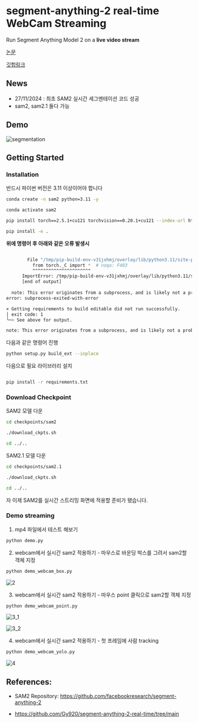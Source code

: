 # segment-anything-2 real-time WebCam Streaming
Run Segment Anything Model 2 on a **live video stream**

[논문](https://arxiv.org/abs/2408.00714)

[깃헙링크](https://arxiv.org/abs/2408.00714)


## News
- 27/11/2024 : 최초 SAM2 실시간 세그멘테이션 코드 성공 
- sam2, sam2.1 둘다 가능

## Demo

![segmentation](output_gif/segmentation.gif)

</div>


## Getting Started

### Installation

반드시 파이썬 버전은 3.11 이상이어야 합니다

```bash
conda create -n sam2 python=3.11 -y

conda activate sam2 

pip install torch==2.5.1+cu121 torchvision==0.20.1+cu121 --index-url https://download.pytorch.org/whl/cu121
```


```bash
pip install -e .

```

**위에 명령어 후 아래와 같은 오류 발생시**

```bash

        File "/tmp/pip-build-env-v31jxhmj/overlay/lib/python3.11/site-packages/torch/__init__.py", line 367, in <module>
          from torch._C import *  # noqa: F403
          ^^^^^^^^^^^^^^^^^^^^^^
      ImportError: /tmp/pip-build-env-v31jxhmj/overlay/lib/python3.11/site-packages/torch/lib/../../nvidia/cusparse/lib/libcusparse.so.12: undefined symbol: __nvJitLinkComplete_12_4, version libnvJitLink.so.12
      [end of output]
  
  note: This error originates from a subprocess, and is likely not a problem with pip.
error: subprocess-exited-with-error

× Getting requirements to build editable did not run successfully.
│ exit code: 1
╰─> See above for output.

note: This error originates from a subprocess, and is likely not a problem with pip.

```

다음과 같은 명령어 진행 

```bash
python setup.py build_ext --inplace
```

다음으로 필요 라이브러리 설치 

```bash

pip install -r requirements.txt

```


### Download Checkpoint

SAM2 모델 다운 

```bash
cd checkpoints/sam2

./download_ckpts.sh

cd ../..
```

SAM2.1 모델 다운 

```bash
cd checkpoints/sam2.1

./download_ckpts.sh

cd ../..
```

자 이제 SAM2를 실시간 스트리밍 화면에 적용할 준비가 됐습니다.

### Demo streaming 

1. mp4 파일에서 테스트 해보기 

```python
python demo.py
```

2. webcam에서 실시간 sam2 적용하기 - 마우스로 바운딩 박스를 그려서 sam2할 객체 지정 

```python 
python demo_webcam_box.py
```

![2](https://github.com/user-attachments/assets/0d0ef6b6-6037-4269-ab89-50a4628dccd1)


3. webcam에서 실시간 sam2 적용하기 - 마우스 point 클릭으로 sam2할 객체 지정 

```python 
python demo_webcam_point.py
```

![3_1](https://github.com/user-attachments/assets/5ce081cc-74a7-4765-a63e-461b164537c4)

![3_2](https://github.com/user-attachments/assets/2fab19e2-4e42-442e-84cc-8cf4799f2386)


4. webcam에서 실시간 sam2 적용하기 - 첫 프레임에 사람 tracking 

```python 
python demo_webcam_yolo.py
```

![4](https://github.com/user-attachments/assets/93f5477e-1a0c-48c6-807d-33bdeed06ad6)


## References:

- SAM2 Repository: https://github.com/facebookresearch/segment-anything-2

- https://github.com/Gy920/segment-anything-2-real-time/tree/main